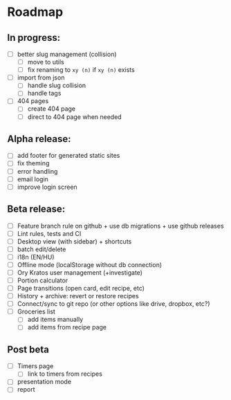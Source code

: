 # Roadmap

## In progress:

- [ ] better slug management (collision)
  - [ ] move to utils
  - [ ] fix renaming to `xy (n)` if `xy (n)` exists
- [ ] import from json
  - [ ] handle slug collision
  - [ ] handle tags
- [ ] 404 pages
  - [ ] create 404 page
  - [ ] direct to 404 page when needed

## Alpha release:

- [ ] add footer for generated static sites
- [ ] fix theming
- [ ] error handling
- [ ] email login
- [ ] improve login screen

## Beta release:

- [ ] Feature branch rule on github + use db migrations + use github releases
- [ ] Lint rules, tests and CI
- [ ] Desktop view (with sidebar) + shortcuts
- [ ] batch edit/delete
- [ ] i18n (EN/HU)
- [ ] Offline mode (localStorage without db connection)
- [ ] Ory Kratos user management (+investigate)
- [ ] Portion calculator
- [ ] Page transitions (open card, edit recipe, etc)
- [ ] History + archive: revert or restore recipes
- [ ] Connect/sync to git repo (or other options like drive, dropbox, etc?)
- [ ] Groceries list
  - [ ] add items manually
  - [ ] add items from recipe page

## Post beta

- [ ] Timers page
  - [ ] link to timers from recipes
- [ ] presentation mode
- [ ] report
